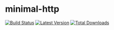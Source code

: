# minimal-http

[![Build Status](https://travis-ci.org/judus/minimal-http.svg?branch=master)](https://travis-ci.org/judus/minimal-http)
[![Latest Version](http://img.shields.io/packagist/v/minimal/http.svg)](https://packagist.org/packages/minimal/http)
[![Total Downloads](https://img.shields.io/packagist/dt/minimal/http.svg)](https://packagist.org/packages/minimal/http)